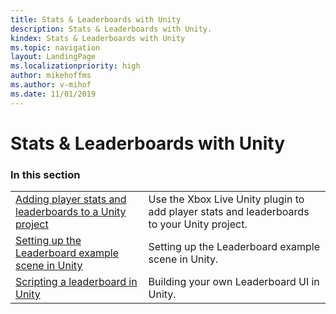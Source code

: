 ```yaml
---
title: Stats & Leaderboards with Unity
description: Stats & Leaderboards with Unity.
kindex: Stats & Leaderboards with Unity
ms.topic: navigation
layout: LandingPage
ms.localizationpriority: high
author: mikehoffms
ms.author: v-mihof
ms.date: 11/01/2019
---
```


# Stats & Leaderboards with Unity


### In this section

|     |     |
| --- | --- |
| [Adding player stats and leaderboards to a Unity project](live-add-stats-and-leaderboards-in-unity.md) | Use the Xbox Live Unity plugin to add player stats and leaderboards to your Unity project. |
| [Setting up the Leaderboard example scene in Unity](live-setup-leaderboard-example-scene.md) | Setting up the Leaderboard example scene in Unity. |
| [Scripting a leaderboard in Unity](live-unity-leaderboard-from-scratch.md) | Building your own Leaderboard UI in Unity. |
